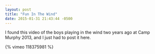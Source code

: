 ```yaml
---
layout: post
title: "Fun In The Wind"
date: 2015-01-31 21:43:44 -0500
---
```

I found this video of the boys playing in the wind two years ago at Camp Murphy 2013, and I just had to post it here.

{% vimeo 118375981 %}